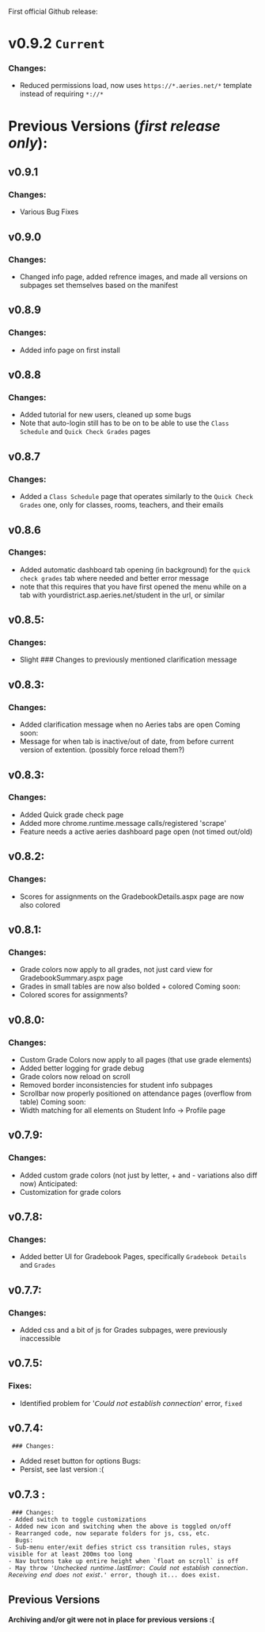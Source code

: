 First official Github release:

# v0.9.2 `Current`

### Changes:

- Reduced permissions load, now uses `https://*.aeries.net/*` template instead of requiring `*://*`

# Previous Versions (_first release only_):

## v0.9.1

### Changes:

- Various Bug Fixes

## v0.9.0

### Changes:

- Changed info page, added refrence images, and made all versions on subpages set themselves based on the manifest

## v0.8.9

### Changes:

- Added info page on first install

## v0.8.8

### Changes:

- Added tutorial for new users, cleaned up some bugs
- Note that auto-login still has to be on to be able to use the `Class Schedule` and `Quick Check Grades` pages

## v0.8.7

### Changes:

- Added a `Class Schedule` page that operates similarly to the `Quick Check Grades` one, only for classes, rooms, teachers, and their emails

## v0.8.6

### Changes:

- Added automatic dashboard tab opening (in background) for the `quick check grades` tab where needed and better error message
- note that this requires that you have first opened the menu while on a tab with yourdistrict.asp.aeries.net/student in the url, or similar

## v0.8.5:

### Changes:

- Slight ### Changes to previously mentioned clarification message

## v0.8.3:

### Changes:

- Added clarification message when no Aeries tabs are open
  Coming soon:
- Message for when tab is inactive/out of date, from before current version of extention. (possibly force reload them?)

## v0.8.3:

### Changes:

- Added Quick grade check page
- Added more chrome.runtime.message calls/registered 'scrape'
- Feature needs a active aeries dashboard page open (not timed out/old)

## v0.8.2:

### Changes:

- Scores for assignments on the GradebookDetails.aspx page are now also colored

## v0.8.1:

### Changes:

- Grade colors now apply to all grades, not just card view for GradebookSummary.aspx page
- Grades in small tables are now also bolded + colored
  Coming soon:
- Colored scores for assignments?

## v0.8.0:

### Changes:

- Custom Grade Colors now apply to all pages (that use grade elements)
- Added better logging for grade debug
- Grade colors now reload on scroll
- Removed border inconsistencies for student info subpages
- Scrollbar now properly positioned on attendance pages (overflow from table)
  Coming soon:
- Width matching for all elements on Student Info -> Profile page

## v0.7.9:

### Changes:

- Added custom grade colors (not just by letter, + and - variations also diff now)
  Anticipated:
- Customization for grade colors

## v0.7.8:

### Changes:

- Added better UI for Gradebook Pages, specifically `Gradebook Details` and `Grades`

## v0.7.7:

### Changes:

- Added css and a bit of js for Grades subpages, were previously inaccessible

## v0.7.5:

### Fixes:

- Identified problem for '𝘊𝘰𝘶𝘭𝘥 𝘯𝘰𝘵 𝘦𝘴𝘵𝘢𝘣𝘭𝘪𝘴𝘩 𝘤𝘰𝘯𝘯𝘦𝘤𝘵𝘪𝘰𝘯' error, `fixed`

## v0.7.4:

     ### Changes:

- Added reset button for options
  Bugs:
- Persist, see last version :(

## v0.7.3 :

     ### Changes:
    - Added switch to toggle customizations
    - Added new icon and switching when the above is toggled on/off
    - Rearranged code, now separate folders for js, css, etc.
      Bugs:
    - Sub-menu enter/exit defies strict css transition rules, stays visible for at least 200ms too long
    - Nav buttons take up entire height when `float on scroll` is off
    - May throw '𝘜𝘯𝘤𝘩𝘦𝘤𝘬𝘦𝘥 𝘳𝘶𝘯𝘵𝘪𝘮𝘦.𝘭𝘢𝘴𝘵𝘌𝘳𝘳𝘰𝘳: 𝘊𝘰𝘶𝘭𝘥 𝘯𝘰𝘵 𝘦𝘴𝘵𝘢𝘣𝘭𝘪𝘴𝘩 𝘤𝘰𝘯𝘯𝘦𝘤𝘵𝘪𝘰𝘯. 𝘙𝘦𝘤𝘦𝘪𝘷𝘪𝘯𝘨 𝘦𝘯𝘥 𝘥𝘰𝘦𝘴 𝘯𝘰𝘵 𝘦𝘹𝘪𝘴𝘵.' error, though it... does exist.

## Previous Versions

#### Archiving and/or git were not in place for previous versions :(
